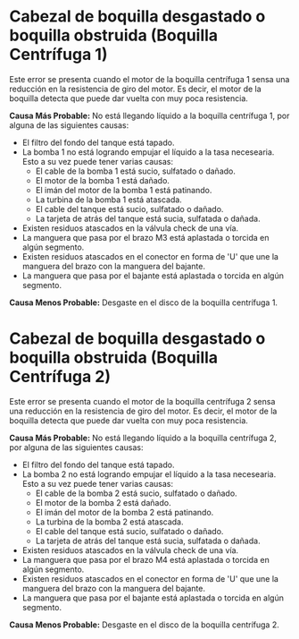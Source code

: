 # Cabezal de boquilla desgastado o boquilla obstruida (Boquilla Centrífuga 1)

Este error se presenta cuando el motor de la boquilla centrífuga 1 sensa una reducción en la resistencia de giro del motor. Es decir, el motor de la boquilla detecta que puede dar vuelta con muy poca resistencia. 

**Causa Más Probable:** No está llegando líquido a la boquilla centrífuga 1, por alguna de las siguientes causas:
* El filtro del fondo del tanque está tapado.
* La bomba 1 no está logrando empujar el líquido a la tasa necesearia. Esto a su vez puede tener varias causas:
  * El cable de la bomba 1 está sucio, sulfatado o dañado.
  * El motor de la bomba 1 está dañado.
  * El imán del motor de la bomba 1 está patinando.
  * La turbina de la bomba 1 está atascada.
  * El cable del tanque está sucio, sulfatado o dañado.
  * La tarjeta de atrás del tanque está sucia, sulfatada o dañada.
* Existen residuos atascados en la válvula check de una vía.
* La manguera que pasa por el brazo M3 está aplastada o torcida en algún segmento.
* Existen residuos atascados en el conector en forma de 'U' que une la manguera del brazo con la manguera del bajante.
* La manguera que pasa por el bajante está aplastada o torcida en algún segmento.

**Causa Menos Probable:** Desgaste en el disco de la boquilla centrífuga 1.

# Cabezal de boquilla desgastado o boquilla obstruida (Boquilla Centrífuga 2)

Este error se presenta cuando el motor de la boquilla centrífuga 2 sensa una reducción en la resistencia de giro del motor. Es decir, el motor de la boquilla detecta que puede dar vuelta con muy poca resistencia. 

**Causa Más Probable:** No está llegando líquido a la boquilla centrífuga 2, por alguna de las siguientes causas:
* El filtro del fondo del tanque está tapado.
* La bomba 2 no está logrando empujar el líquido a la tasa necesearia. Esto a su vez puede tener varias causas:
  * El cable de la bomba 2 está sucio, sulfatado o dañado.
  * El motor de la bomba 2 está dañado.
  * El imán del motor de la bomba 2 está patinando.
  * La turbina de la bomba 2 está atascada.
  * El cable del tanque está sucio, sulfatado o dañado.
  * La tarjeta de atrás del tanque está sucia, sulfatada o dañada.
* Existen residuos atascados en la válvula check de una vía.
* La manguera que pasa por el brazo M4 está aplastada o torcida en algún segmento.
* Existen residuos atascados en el conector en forma de 'U' que une la manguera del brazo con la manguera del bajante.
* La manguera que pasa por el bajante está aplastada o torcida en algún segmento.

**Causa Menos Probable:** Desgaste en el disco de la boquilla centrífuga 2.
